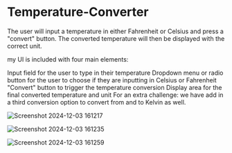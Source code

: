 # Temperature-Converter
The user will input a temperature in either Fahrenheit or Celsius and press a "convert" button. The converted temperature will then be displayed with the correct unit.

my UI is included with four main elements:

Input field for the user to type in their temperature 
Dropdown menu or radio button for the user to choose if they are inputting in Celsius or Fahrenheit
"Convert" button to trigger the temperature conversion
Display area for the final converted temperature and unit
For an extra challenge: we have  add in a third conversion option to convert from and to Kelvin as well.

![Screenshot 2024-12-03 161217](https://github.com/user-attachments/assets/456c8778-b7e9-45c1-9c4b-0bbad028d882)

![Screenshot 2024-12-03 161235](https://github.com/user-attachments/assets/f7da3745-c9e2-4704-8287-ffce4e05b4b4)

![Screenshot 2024-12-03 161259](https://github.com/user-attachments/assets/dd5926a0-dd25-49d7-929a-01e7a58094a5)
